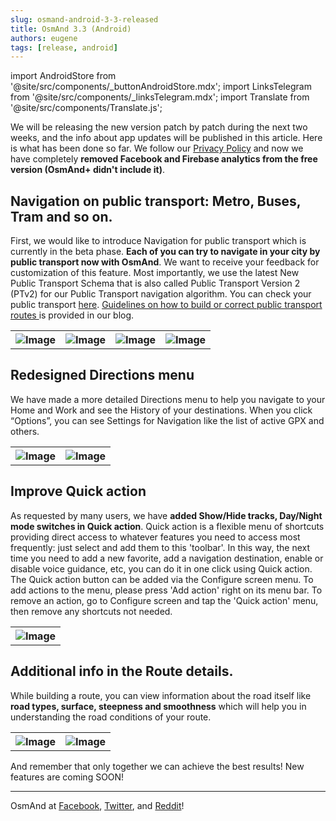 ```yaml
---
slug: osmand-android-3-3-released
title: OsmAnd 3.3 (Android)
authors: eugene
tags: [release, android]
---
```

import AndroidStore from '@site/src/components/_buttonAndroidStore.mdx';
import LinksTelegram from '@site/src/components/_linksTelegram.mdx';
import Translate from '@site/src/components/Translate.js';

We will be releasing the new version patch by patch during the next two weeks, and the info about app updates will be published in this article. Here is what has been done so far.
We follow our <a href="https://osmand.net/help-online/privacy-policy">Privacy Policy</a> and now we have completely **removed Facebook and Firebase analytics from the free version (OsmAnd+ didn't include it)**.

<!--truncate-->

## Navigation on public transport: Metro, Buses, Tram and so on.

First, we would like to introduce Navigation for public transport which is currently in the beta phase. **Each of you can try to navigate in your city by public transport now with OsmAnd**. We want to receive your feedback for customization of this feature. Most importantly, we use the latest New Public Transport Schema that is also called Public Transport Version 2 (PTv2) for our Public Transport navigation algorithm. You can check your public transport <a href="http://tools.geofabrik.de/osmi/">here</a>. <a href="https://osmand.net/blog/guideline-pt">Guidelines on how to build or correct public transport routes </a>is provided in our blog.

<table class="blogimage">
  <tr>
    <th><img src={require('./pt_1_blog.png').default} alt="Image"/></th>
    <th><img src={require('./pt_2_blog.png').default} alt="Image"/></th>
    <th><img src={require('./pt_3_blog.png').default} alt="Image"/></th>
    <th><img src={require('./pt_4_blog.png').default} alt="Image"/></th>
      </tr>
</table> 

## Redesigned Directions menu

We have made a more detailed Directions menu to help you navigate to your Home and Work and see the History of your destinations. When you click “Options”, you can see Settings for Navigation like the list of active GPX and others.

<table class="blogimage">
  <tr>
    <th><img src={require('./pt_5_blog.png').default} alt="Image"/></th>
    <th><img src={require('./pt_6_blog.png').default} alt="Image"/></th>
      </tr>
</table> 

## Improve Quick action

As requested by many users, we have **added Show/Hide tracks, Day/Night mode switches in Quick action**. Quick action is a flexible menu of shortcuts providing direct access to whatever features you need to access most frequently: just select and add them to this 'toolbar'. In this way, the next time you need to add a new favorite, add a navigation destination, enable or disable voice guidance, etc, you can do it in one click using Quick action. The Quick action button can be added via the Configure screen menu. To add actions to the menu, please press 'Add action' right on its menu bar. To remove an action, go to Configure screen and tap the 'Quick action' menu, then remove any shortcuts not needed.

<table class="blogimage">
  <tr>
    <th><img src={require('./pt_7_blog.png').default} alt="Image"/></th>
      </tr>
</table> 

## Additional info in the Route details.

While building a route,  you can view information about the road itself like **road types, surface, steepness and smoothness** which will help you in understanding the road conditions of your route.

<table class="blogimage">
  <tr>
    <th><img src={require('./pt_8_blog.png').default} alt="Image"/></th>
    <th><img src={require('./pt_9_blog.png').default} alt="Image"/></th>
      </tr>
</table> 

And remember that only together we can achieve the best results!
New features are coming SOON!
____________________________ 

OsmAnd at <a href="https://www.facebook.com/osmandapp/">Facebook</a>, <a href="https://www.twitter.com/osmandapp/">Twitter</a>, and <a href="https://www.reddit.com/r/OsmAnd/">Reddit</a>!
<LinksTelegram/>
<AndroidStore/>
